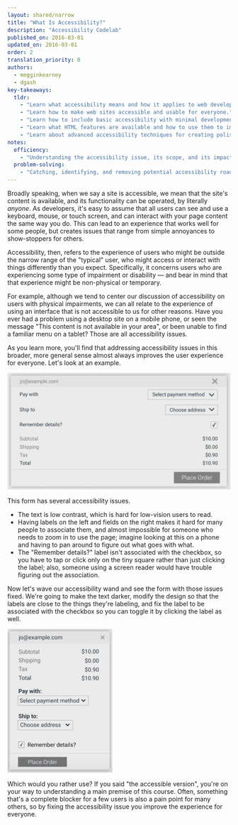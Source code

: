 ```yaml
---
layout: shared/narrow
title: "What Is Accessibility?"
description: "Accessibility Codelab"
published_on: 2016-03-01
updated_on: 2016-03-01
order: 2
translation_priority: 0
authors:
  - megginkearney
  - dgash
key-takeaways:
  tldr: 
    - "Learn what accessibility means and how it applies to web development."
    - "Learn how to make web sites accessible and usable for everyone."
    - "Learn how to include basic accessibility with minimal development impace."
    - "Learn what HTML features are available and how to use them to improve accessibility."
    - "Learn about advanced accessibility techniques for creating polished accessibility experiences."
notes:
  efficiency:
    - "Understanding the accessibility issue, its scope, and its impact can make you a better web developer."
  problem-solving:
    - "Catching, identifying, and removing potential accessibility roadblocks before they happen can improve your development process and reduce maintenance requirements."
---
```


Broadly speaking, when we say a site is accessible, we mean that the site's content is available, and its functionality can be operated, by literally *anyone*. As developers, it's easy to assume that all users can see and use a keyboard, mouse, or touch screen, and can interact with your page content the same way you do. This can lead to an experience that works well for some people, but creates issues that range from simple annoyances to show-stoppers for others. 

Accessibility, then, refers to the experience of users who might be outside the narrow range of the "typical" user, who might access or interact with things differently than you expect. Specifically, it concerns users who are experiencing some type of impairment or disability &mdash; and bear in mind that that experience might be non-physical or temporary.

For example, although we tend to center our discussion of accessibility on users with physical impairments, we can all relate to the experience of using an interface that is not accessible to us for other reasons. Have you ever had a problem using a desktop site on a mobile phone, or seen the message "This content is not available in your area", or been unable to find a familiar menu on a tablet? Those are all accessibility issues.

As you learn more, you'll find that addressing accessibility issues in this broader, more general sense almost always improves the user experience for everyone. Let's look at an example.

![pooraccess.png](imgs/pooraccess.png)

This form has several accessibility issues.

 - The text is low contrast, which is hard for low-vision users to read.
 - Having labels on the left and fields on the right makes it hard for many people to associate them, and almost impossible for someone who needs to zoom in to use the page; imagine looking at this on a phone and having to pan around to figure out what goes with what.
 - The "Remember details?" label isn't associated with the checkbox, so you have to tap or click only on the tiny square rather than just clicking the label; also, someone using a screen reader would have trouble figuring out the association.

Now let's wave our accessibility wand and see the form with those issues fixed. We're going to make the text darker, modify the design so that the labels are close to the things they're labeling, and fix the label to be associated with the checkbox so you can toggle it by clicking the label as well.

![betteraccess.png](imgs/betteraccess.png)

Which would you rather use? If you said "the accessible version", you're on your way to understanding a main premise of this course. Often, something that's a complete blocker for a few users is also a pain point for many others, so by fixing the accessibility issue you improve the experience for everyone.
